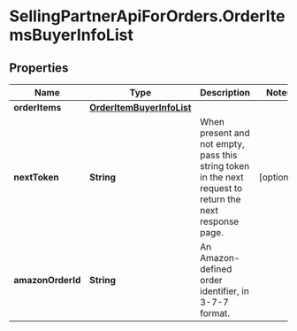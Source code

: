 # SellingPartnerApiForOrders.OrderItemsBuyerInfoList

## Properties
Name | Type | Description | Notes
------------ | ------------- | ------------- | -------------
**orderItems** | [**OrderItemBuyerInfoList**](OrderItemBuyerInfoList.md) |  | 
**nextToken** | **String** | When present and not empty, pass this string token in the next request to return the next response page. | [optional] 
**amazonOrderId** | **String** | An Amazon-defined order identifier, in 3-7-7 format. | 
